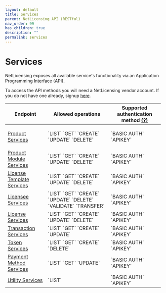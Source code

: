 ```yaml
---
layout: default
title: Services
parent: NetLicensing API (RESTful)
nav_order: 99
has_children: true
description: ""
permalink: services
---
```


Services
========


NetLicensing exposes all available service's functionality via an
Application Programming Interface (API).

To access the API methods you will need a NetLicensing vendor account.
If you do not have one already, signup
<a href="https://go.netlicensing.io/console/v2/content/register.xhtml" class="external-link">here</a>.

<table>
<colgroup>
<col />
<col />
<col />
</colgroup>
<thead>
<tr class="header">
<th>Endpoint</th>
<th>Allowed operations</th>
<th>Supported authentication method <a href="security">(?)</a></th>
</tr>
</thead>
<tbody>
<tr class="odd">
<td><p><a href="product-services">Product Services</a></p></td>
<td><span markdown="1">`LIST` `GET` `CREATE` `UPDATE` `DELETE`</span></td>
<td><span markdown="1">`BASIC AUTH` `APIKEY`</span></td>
</tr>
<tr class="even">
<td><a href="product-module-services">Product Module Services</a></td>
<td><span markdown="1">`LIST` `GET` `CREATE` `UPDATE` `DELETE`</span></td>
<td><span markdown="1">`BASIC AUTH` `APIKEY`</span></td>
</tr>
<tr class="odd">
<td><a href="license-template-services">License Template Services</a></td>
<td><span markdown="1">`LIST` `GET` `CREATE` `UPDATE` `DELETE`</span></td>
<td><span markdown="1">`BASIC AUTH` `APIKEY`</span></td>
</tr>
<tr class="even">
<td><a href="licensee-services">Licensee Services</a></td>
<td><span markdown="1">`LIST` `GET` `CREATE` `UPDATE` `DELETE` `VALIDATE` `TRANSFER`</span></td>
<td><span markdown="1">`BASIC AUTH` `APIKEY`</span></td>
</tr>
<tr class="odd">
<td><a href="license-services">License Services</a></td>
<td><span markdown="1">`LIST` `GET` `CREATE` `UPDATE` `DELETE`</span></td>
<td><span markdown="1">`BASIC AUTH` `APIKEY`</span></td>
</tr>
<tr class="even">
<td><a href="transaction-services">Transaction Services</a></td>
<td><span markdown="1">`LIST` `GET` `CREATE` `UPDATE`</span></td>
<td><span markdown="1">`BASIC AUTH` `APIKEY`</span></td>
</tr>
<tr class="odd">
<td><a href="token-services">Token Services</a></td>
<td><span markdown="1">`LIST` `GET` `CREATE` `DELETE`</span></td>
<td><span markdown="1">`BASIC AUTH` `APIKEY`</span></td>
</tr>
<tr class="even">
<td><a href="payment-method-services">Payment Method Services</a></td>
<td><span markdown="1">`LIST` `GET` `UPDATE`</span></td>
<td><span markdown="1">`BASIC AUTH` `APIKEY`</span></td>
</tr>
<tr class="odd">
<td><a href="utility-services">Utility Services</a></td>
<td><span markdown="1">`LIST`</span></td>
<td><span markdown="1">`BASIC AUTH` `APIKEY`</span></td>
</tr>
</tbody>
</table>
